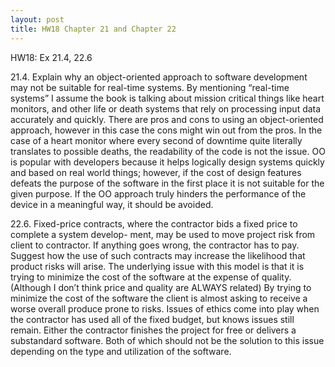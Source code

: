 ```yaml
---
layout: post
title: HW18 Chapter 21 and Chapter 22
---
```


HW18: Ex 21.4, 22.6

21.4.  Explain why an object-oriented approach to software development may not be suitable for real-time systems.
By mentioning “real-time systems” I assume the book is talking about mission critical things like heart monitors, and other life or death systems that rely on processing input data accurately and quickly. There are pros and cons to using an object-oriented approach, however in this case the cons might win out from the pros. In the case of a heart monitor where every second of downtime quite literally translates to possible deaths, the readability of the code is not the issue. OO is popular with developers because it helps logically design systems quickly and based on real world things; however, if the cost of design features defeats the purpose of the software in the first place it is not suitable for the given purpose. If the OO approach truly hinders the performance of the device in a meaningful way, it should be avoided. 

22.6.  Fixed-price contracts, where the contractor bids a fixed price to complete a system develop- ment, may be used to move project risk from client to contractor. If anything goes wrong, the contractor has to pay.  Suggest how the use of such contracts may increase the likelihood that product risks will arise. 
The underlying issue with this model is that it is trying to minimize the cost of the software at the expense of quality. (Although I don’t think price and quality are ALWAYS related) By trying to minimize the cost of the software the client is almost asking to receive a worse overall produce prone to risks. Issues of ethics come into play when the contractor has used all of the fixed budget, but knows issues still remain. Either the contractor finishes the project for free or delivers a substandard software. Both of which should not be the solution to this issue depending on the type and utilization of the software. 
